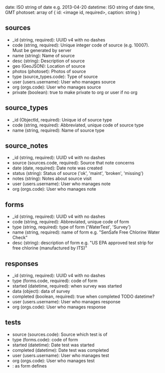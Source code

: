 

date: ISO string of date e.g. 2013-04-20
datetime: ISO string of date time, GMT
photoset: array of { id: <image id, required>, caption: string }

## sources

* _id (string, required): UUID v4 with no dashes 
* code (string, required): Unique integer code of source (e.g. 10007). Must be generated by server
* name (string): Name of source
* desc (string): Description of source
* geo (GeoJSON): Location of source
* photos (photoset): Photos of source
* type (source_types.code): Type of source
* user (users.username): User who manages source
* org (orgs.code): User who manages source
* private (boolean): true to make private to org or user if no org

## source_types

* _id (ObjectId, required): Unique id of source type
* code (string, required): Abbreviated, unique code of source type
* name (string, required): Name of source type

## source_notes

* _id (string, required): UUID v4 with no dashes 
* source (sources.code, required): Source that note concerns
* date (date, required): Date note was created
* status (string): Status of source ('ok', 'maint', 'broken', 'missing')
* notes (string): Notes about source visit
* user (users.username): User who manages note
* org (orgs.code): User who manages note

## forms

* _id (string, required): UUID v4 with no dashes 
* code (string, required): Abbreviated, unique code of form
* type (string, required): type of form ('WaterTest', 'Survey')
* name (string, required): name of form e.g. "SenSafe Free Chlorine Water Check"
* desc (string): description of form e.g. "US EPA approved test strip for free chlorine (manufactured by ITS)"

## responses

* _id (string, required): UUID v4 with no dashes 
* type (forms.code, required): code of form
* started (datetime, required): when survey was started
* data (object): data of survey
* completed (boolean, required): true when completed TODO datetime?
* user (users.username): User who manages response
* org (orgs.code): User who manages response

## tests

* source (sources.code): Source which test is of
* type (forms.code): code of form
* started (datetime): Date test was started
* completed (datetime): Date test was completed
* user (users.username): User who manages test
* org (orgs.code): User who manages test
* <other fields>: as form defines

